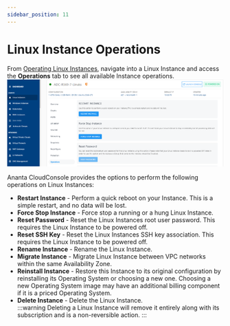 ```yaml
---
sidebar_position: 11
---
```

# Linux Instance Operations

From [Operating Linux Instances](AboutLinuxInstances.md), navigate into a Linux Instance and access the **Operations** tab to see all available Instance operations.
![Linux Instance Operations](img/Operations1.png)

Ananta CloudConsole provides the options to perform the following operations on Linux Instances:

- **Restart Instance** - Perform a quick reboot on your Instance. This is a simple restart, and no data will be lost.
- **Force Stop Instance** - Force stop a running or a hung Linux Instance.
- **Reset Password** - Reset the Linux Instances root user password. This requires the Linux Instance to be powered off.
- **Reset SSH Key** - Reset the Linux Instances SSH key association. This requires the Linux Instance to be powered off.
- **Rename Instance** - Rename the Linux Instance.
- **Migrate Instance** - Migrate Linux Instance between VPC networks within the same Availability Zone.
- **Reinstall Instance** - Restore this Instance to its original configuration by reinstalling its Operating System or choosing a new one. Choosing a new Operating System image may have an additional billing component if it is a priced Operating System.
- **Delete Instance** - Delete the Linux Instance.   
  :::warning
  Deleting a Linux Instance will remove it entirely along with its subscription and is a non-reversible action.
  :::


